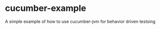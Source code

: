cucumber-example
================

A simple example of how to use cucumber-jvm for behavior driven testsing